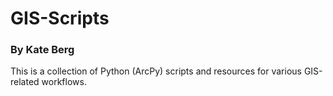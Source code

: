 # GIS-Scripts

### By Kate Berg

This is a collection of Python (ArcPy) scripts and resources for various GIS-related workflows.
